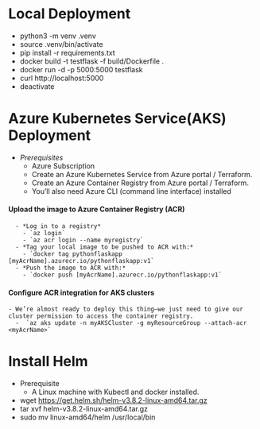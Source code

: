 # Local Deployment
  - python3 -m venv .venv
  - source .venv/bin/activate 
  - pip install -r requirements.txt
  - docker build -t testflask -f build/Dockerfile .
  - docker run -d -p 5000:5000 testflask
  - curl http://localhost:5000
  - deactivate
  
# Azure Kubernetes Service(AKS) Deployment
  - *Prerequisites*
    - Azure Subscription
    - Create an Azure Kubernetes Service from Azure portal / Terraform.
    - Create an Azure Container Registry from Azure portal / Terraform.
    - You’ll also need Azure CLI (command line interface) installed
  
  #### Upload the image to Azure Container Registry (ACR)
      - *Log in to a registry*
        - `az login`
        - `az acr login --name myregistry`
      - *Tag your local image to be pushed to ACR with:*
        - `docker tag pythonflaskapp [myAcrName].azurecr.io/pythonflaskapp:v1`
      - *Push the image to ACR with:*
        - `docker push [myAcrName].azurecr.io/pythonflaskapp:v1`

  #### Configure ACR integration for AKS clusters
    - We’re almost ready to deploy this thing—we just need to give our cluster permission to access the container registry.
      -  `az aks update -n myAKSCluster -g myResourceGroup --attach-acr <myAcrName>`

  
# Install Helm
- Prerequisite
  - A Linux machine with Kubectl and docker installed. 
- wget https://get.helm.sh/helm-v3.8.2-linux-amd64.tar.gz
- tar xvf helm-v3.8.2-linux-amd64.tar.gz
- sudo mv linux-amd64/helm /usr/local/bin
